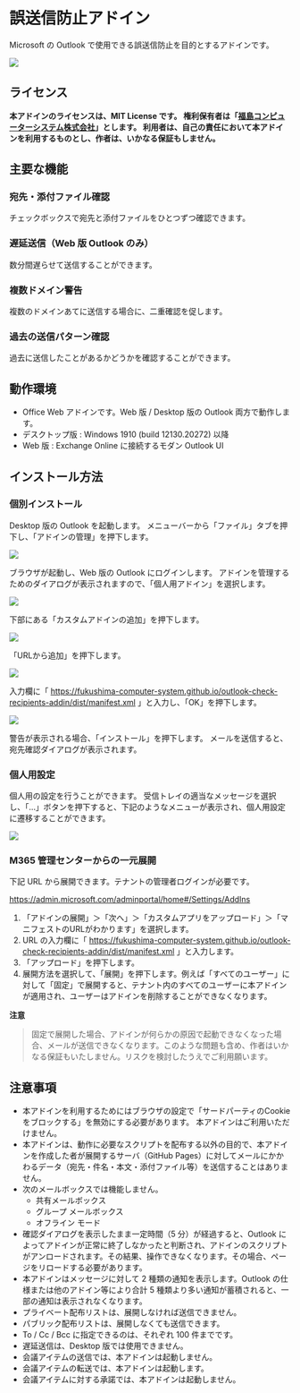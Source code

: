 ﻿# 誤送信防止アドイン

Microsoft の Outlook で使用できる誤送信防止を目的とするアドインです。

![](./images/sample.PNG)

## ライセンス

**本アドインのライセンスは、MIT License です。
権利保有者は「[福島コンピューターシステム株式会社](https://www.fcs.co.jp)」とします。
利用者は、自己の責任において本アドインを利用するものとし、作者は、いかなる保証もしません。**

## 主要な機能

### 宛先・添付ファイル確認

チェックボックスで宛先と添付ファイルをひとつずつ確認できます。

### 遅延送信（Web 版 Outlook のみ）

数分間遅らせて送信することができます。

### 複数ドメイン警告

複数のドメインあてに送信する場合に、二重確認を促します。

### 過去の送信パターン確認

過去に送信したことがあるかどうかを確認することができます。

## 動作環境

- Office Web アドインです。Web 版 / Desktop 版の Outlook 両方で動作します。
- デスクトップ版 : Windows 1910 (build 12130.20272) 以降
- Web 版 : Exchange Online に接続するモダン Outlook UI


## インストール方法

### 個別インストール

Desktop 版の Outlook を起動します。
メニューバーから「ファイル」タブを押下し、「アドインの管理」を押下します。

![](./images/install-01.PNG)

ブラウザが起動し、Web 版の Outlook にログインします。
アドインを管理するためのダイアログが表示されますので、「個人用アドイン」を選択します。

![](./images/install-02.PNG)

下部にある「カスタムアドインの追加」を押下します。

![](./images/install-03.PNG)

「URLから追加」を押下します。

![](./images/install-04.PNG)

入力欄に「 https://fukushima-computer-system.github.io/outlook-check-recipients-addin/dist/manifest.xml 」と入力し、「OK」を押下します。

![](./images/install-05.PNG)

警告が表示される場合、「インストール」を押下します。
メールを送信すると、宛先確認ダイアログが表示されます。

### 個人用設定

個人用の設定を行うことができます。
受信トレイの適当なメッセージを選択し、「…」ボタンを押下すると、下記のようなメニューが表示され、個人用設定に遷移することができます。

![](./images/install-06.PNG)


### M365 管理センターからの一元展開

下記 URL から展開できます。テナントの管理者ログインが必要です。

https://admin.microsoft.com/adminportal/home#/Settings/AddIns

1. 「アドインの展開」＞「次へ」＞「カスタムアプリをアップロード」＞「マニフェストのURLがわかります」を選択します。
2. URL の入力欄に「 https://fukushima-computer-system.github.io/outlook-check-recipients-addin/dist/manifest.xml 」と入力します。
3. 「アップロード」を押下します。
4. 展開方法を選択して、「展開」を押下します。例えば「すべてのユーザー」に対して「固定」で展開すると、テナント内のすべてのユーザーに本アドインが適用され、ユーザーはアドインを削除することができなくなります。

**注意**

> 固定で展開した場合、アドインが何らかの原因で起動できなくなった場合、メールが送信できなくなります。このような問題も含め、作者はいかなる保証もいたしません。リスクを検討したうえでご利用願います。

## 注意事項

- 本アドインを利用するためにはブラウザの設定で「サードパーティのCookieをブロックする」を無効にする必要があります。
本アドインはご利用いただけません。
- 本アドインは、動作に必要なスクリプトを配布する以外の目的で、本アドインを作成した者が展開するサーバ（GitHub Pages）に対してメールにかかわるデータ（宛先・件名・本文・添付ファイル等）を送信することはありません。
- 次のメールボックスでは機能しません。
  - 共有メールボックス
  - グループ メールボックス
  - オフライン モード
- 確認ダイアログを表示したまま一定時間（5 分）が経過すると、Outlook によってアドインが正常に終了しなかったと判断され、アドインのスクリプトがアンロードされます。その結果、操作できなくなります。その場合、ページをリロードする必要があります。
- 本アドインはメッセージに対して 2 種類の通知を表示します。Outlook の仕様または他のアドイン等により合計 5 種類より多い通知が蓄積されると、一部の通知は表示されなくなります。
- プライベート配布リストは、展開しなければ送信できません。
- パブリック配布リストは、展開しなくても送信できます。
- To / Cc / Bcc に指定できるのは、それぞれ 100 件までです。
- 遅延送信は、Desktop 版では使用できません。
- 会議アイテムの送信では、本アドインは起動しません。
- 会議アイテムの転送では、本アドインは起動します。
- 会議アイテムに対する承諾では、本アドインは起動しません。

